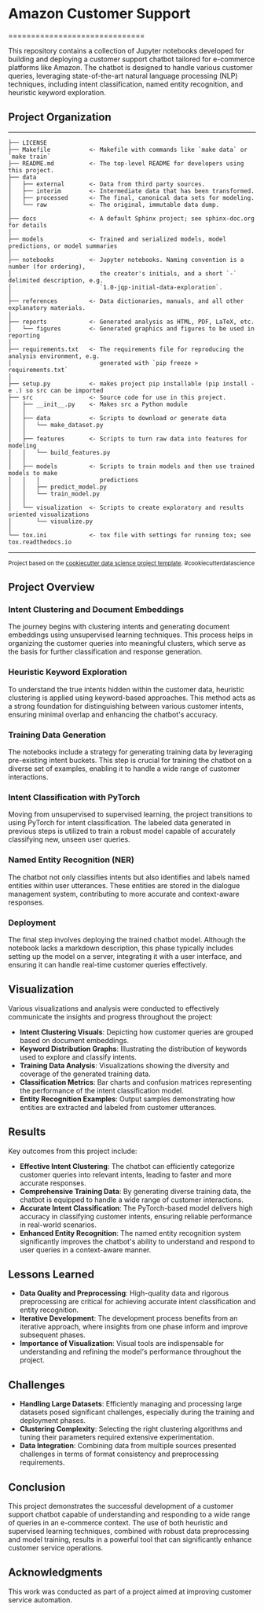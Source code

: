# Amazon Customer Support
==============================

This repository contains a collection of Jupyter notebooks developed for building and deploying a customer support chatbot tailored for e-commerce platforms like Amazon. The chatbot is designed to handle various customer queries, leveraging state-of-the-art natural language processing (NLP) techniques, including intent classification, named entity recognition, and heuristic keyword exploration.

## Project Organization
------------

    ├── LICENSE
    ├── Makefile           <- Makefile with commands like `make data` or `make train`
    ├── README.md          <- The top-level README for developers using this project.
    ├── data
    │   ├── external       <- Data from third party sources.
    │   ├── interim        <- Intermediate data that has been transformed.
    │   ├── processed      <- The final, canonical data sets for modeling.
    │   └── raw            <- The original, immutable data dump.
    │
    ├── docs               <- A default Sphinx project; see sphinx-doc.org for details
    │
    ├── models             <- Trained and serialized models, model predictions, or model summaries
    │
    ├── notebooks          <- Jupyter notebooks. Naming convention is a number (for ordering),
    │                         the creator's initials, and a short `-` delimited description, e.g.
    │                         `1.0-jqp-initial-data-exploration`.
    │
    ├── references         <- Data dictionaries, manuals, and all other explanatory materials.
    │
    ├── reports            <- Generated analysis as HTML, PDF, LaTeX, etc.
    │   └── figures        <- Generated graphics and figures to be used in reporting
    │
    ├── requirements.txt   <- The requirements file for reproducing the analysis environment, e.g.
    │                         generated with `pip freeze > requirements.txt`
    │
    ├── setup.py           <- makes project pip installable (pip install -e .) so src can be imported
    ├── src                <- Source code for use in this project.
    │   ├── __init__.py    <- Makes src a Python module
    │   │
    │   ├── data           <- Scripts to download or generate data
    │   │   └── make_dataset.py
    │   │
    │   ├── features       <- Scripts to turn raw data into features for modeling
    │   │   └── build_features.py
    │   │
    │   ├── models         <- Scripts to train models and then use trained models to make
    │   │   │                 predictions
    │   │   ├── predict_model.py
    │   │   └── train_model.py
    │   │
    │   └── visualization  <- Scripts to create exploratory and results oriented visualizations
    │       └── visualize.py
    │
    └── tox.ini            <- tox file with settings for running tox; see tox.readthedocs.io


--------

<p><small>Project based on the <a target="_blank" href="https://drivendata.github.io/cookiecutter-data-science/">cookiecutter data science project template</a>. #cookiecutterdatascience</small></p>

## Project Overview

### Intent Clustering and Document Embeddings
The journey begins with clustering intents and generating document embeddings using unsupervised learning techniques. This process helps in organizing the customer queries into meaningful clusters, which serve as the basis for further classification and response generation.

### Heuristic Keyword Exploration
To understand the true intents hidden within the customer data, heuristic clustering is applied using keyword-based approaches. This method acts as a strong foundation for distinguishing between various customer intents, ensuring minimal overlap and enhancing the chatbot's accuracy.

### Training Data Generation
The notebooks include a strategy for generating training data by leveraging pre-existing intent buckets. This step is crucial for training the chatbot on a diverse set of examples, enabling it to handle a wide range of customer interactions.

### Intent Classification with PyTorch
Moving from unsupervised to supervised learning, the project transitions to using PyTorch for intent classification. The labeled data generated in previous steps is utilized to train a robust model capable of accurately classifying new, unseen user queries.

### Named Entity Recognition (NER)
The chatbot not only classifies intents but also identifies and labels named entities within user utterances. These entities are stored in the dialogue management system, contributing to more accurate and context-aware responses.

### Deployment
The final step involves deploying the trained chatbot model. Although the notebook lacks a markdown description, this phase typically includes setting up the model on a server, integrating it with a user interface, and ensuring it can handle real-time customer queries effectively.

## Visualization

Various visualizations and analysis were conducted to effectively communicate the insights and progress throughout the project:

- **Intent Clustering Visuals**: Depicting how customer queries are grouped based on document embeddings.
- **Keyword Distribution Graphs**: Illustrating the distribution of keywords used to explore and classify intents.
- **Training Data Analysis**: Visualizations showing the diversity and coverage of the generated training data.
- **Classification Metrics**: Bar charts and confusion matrices representing the performance of the intent classification model.
- **Entity Recognition Examples**: Output samples demonstrating how entities are extracted and labeled from customer utterances.

## Results

Key outcomes from this project include:

- **Effective Intent Clustering**: The chatbot can efficiently categorize customer queries into relevant intents, leading to faster and more accurate responses.
- **Comprehensive Training Data**: By generating diverse training data, the chatbot is equipped to handle a wide range of customer interactions.
- **Accurate Intent Classification**: The PyTorch-based model delivers high accuracy in classifying customer intents, ensuring reliable performance in real-world scenarios.
- **Enhanced Entity Recognition**: The named entity recognition system significantly improves the chatbot's ability to understand and respond to user queries in a context-aware manner.

## Lessons Learned

- **Data Quality and Preprocessing**: High-quality data and rigorous preprocessing are critical for achieving accurate intent classification and entity recognition.
- **Iterative Development**: The development process benefits from an iterative approach, where insights from one phase inform and improve subsequent phases.
- **Importance of Visualization**: Visual tools are indispensable for understanding and refining the model's performance throughout the project.

## Challenges

- **Handling Large Datasets**: Efficiently managing and processing large datasets posed significant challenges, especially during the training and deployment phases.
- **Clustering Complexity**: Selecting the right clustering algorithms and tuning their parameters required extensive experimentation.
- **Data Integration**: Combining data from multiple sources presented challenges in terms of format consistency and preprocessing requirements.

## Conclusion

This project demonstrates the successful development of a customer support chatbot capable of understanding and responding to a wide range of queries in an e-commerce context. The use of both heuristic and supervised learning techniques, combined with robust data preprocessing and model training, results in a powerful tool that can significantly enhance customer service operations.

## Acknowledgments

This work was conducted as part of a project aimed at improving customer service automation. 
